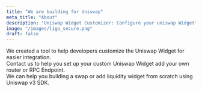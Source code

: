 ```yaml
---
title: "We are building for Uniswap"
meta_title: "About"
description: "Uniswap Widget Customizer: Configure your uniswap Widget"
image: "/images/ligo_secure.png"
draft: false
---
```


We created a tool to help developers customize the Uniswap Widget for easier integration.<br />
Contact us to help you set up your custom Uniswap Widget add your own router or RPC Endpoint.  <br />
We can help you building a swap or add liquidity widget from scratch using Uniswap v3 SDK.

